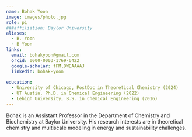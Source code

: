 ```yaml
---
name: Bohak Yoon
image: images/photo.jpg
role: pi
###affiliation: Baylor University
aliases:
  - B. Yoon
  - B Yoon
links:
  email: bohakyoon@gmail.com
  orcid: 0000-0003-1769-6422
  google-scholar: fFMlDWEAAAAJ
  linkedin: bohak-yoon
  
education:
  - University of Chicago, PostDoc in Theoretical Chemistry (2024)
  - UT Austin, Ph.D. in Chemical Engineering (2022)
  - Lehigh University, B.S. in Chemical Engineering (2016)
---
```


Bohak is an Assistant Professor in the Department of Chemistry and Biochemistry at Baylor University.
His research interests are in theoretical chemistry and multiscale modeling in energy and sustainability challenges.

